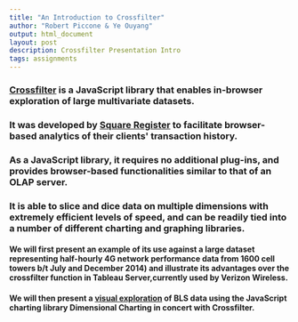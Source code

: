 ```yaml
---
title: "An Introduction to Crossfilter"
author: "Robert Piccone & Ye Ouyang"
output: html_document
layout: post
description: Crossfilter Presentation Intro
tags: assignments
---
```


<h3>
<a href="http://square.github.io/crossfilter/">Crossfilter</a> is a JavaScript library that enables in-browser exploration of large multivariate datasets.
</h3>
<h3>
It was developed by <a href="https://squareup.com/register">Square Register</a> to facilitate browser-based analytics of their clients' transaction history.
</h3>
<h3>
As a JavaScript library, it requires no additional plug-ins, and provides browser-based functionalities similar to that of an OLAP server.
</h3>
<h3>
It is able to slice and dice data on multiple dimensions with extremely efficient levels of speed, and can be readily tied into a number of different charting and graphing libraries.
</h3>
<h4>
We will first present an example of its use against a large dataset representing half-hourly 4G network performance data from 1600 cell towers b/t July and December 2014) 
and illustrate its advantages over the crossfilter function in Tableau Server,currently used by Verizon Wireless.
</h4>
<h4>
We will then present a <a href="http://../15/crossfilter-demo/">visual exploration</a> of BLS data using the JavaScript charting library Dimensional Charting in concert with Crossfilter.
</h4>